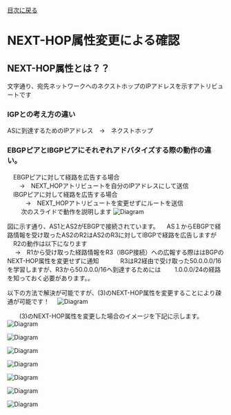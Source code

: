 [目次に戻る](./Junos-BGP-exercises.md) <br>

# NEXT-HOP属性変更による確認
## NEXT-HOP属性とは？？
文字通り、宛先ネットワークへのネクストホップのIPアドレスを示すアトリビュートです<br>

### IGPとの考え方の違い<br>
 ASに到達するためのIPアドレス　→　ネクストホップ<br>
### EBGPピアとIBGPピアにそれぞれアドバタイズする際の動作の違い。
　EBGPピアに対して経路を広告する場合<br>
  　　→　NEXT_HOPアトリビュートを自分のIPアドレスにして送信<br>
　IBGPピアに対して経路を広告する場合<br>
　　　→　NEXT_HOPアトリビュートを変更せずにルートを送信<br>
　
　次のスライドで動作を説明します
  ![Diagram](./images/NEXT-HOP-1.jpg)<br>
  
  図に示す通り、AS1とAS2がEBGPで接続されています。
  　AS１からEBGPで経路情報を受け取ったAS2のR2はAS2のR3に対してIBGPで経路を広告しますが
  　R2の動作は以下になります<br>
  　 →　R1から受け取った経路情報をR3（IBGP接続）への広報する際ははBGPのNEXT-HOP属性を変更せずに通知
  　
 　　R3はR2経由で受け取った50.0.0.0/16を学習しますが、R3から50.0.0.0/16へ到達するためには
 　　1.0.0.0/24の経路を知っておく必要があります。。

   以下の方法で解決が可能ですが、(3)のNEXT-HOP属性を変更することにより疎通が可能です！
  　![Diagram](./images/NEXT-HOP-2.jpg)<br> 

　　(3)のNEXT-HOP属性を変更した場合のイメージを下記に示します。
  　 ![Diagram](./images/NEXT-HOP-3.jpg)<br>
  

  
  
  
  
  
 
![Diagram](./images/bfd-1.jpg)<br>
  
  ![Diagram](./images/bfd-2.jpg)<br>
  
  ![Diagram](./images/bfd-3.jpg)<br>
  
  ![Diagram](./images/bfd-4.jpg)<br>
  
  ![Diagram](./images/bfd-5.jpg)<br>
  
  ![Diagram](./images/bfd-6.jpg)<br>

